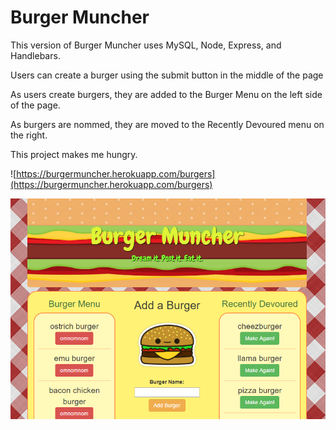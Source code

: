 # Burger Muncher

This version of Burger Muncher uses MySQL, Node, Express, and Handlebars.

Users can create a burger using the submit button in the middle of the page

As users create burgers, they are added to the Burger Menu on the left side of the page.

As burgers are nommed, they are moved to the Recently Devoured menu on the right.

This project makes me hungry.

![https://burgermuncher.herokuapp.com/burgers](https://burgermuncher.herokuapp.com/burgers)

![burger burgermenu.png](burgermenu.png)